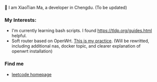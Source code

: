 👋 I am XiaoTian Ma, a developer in Chengdu. (To be updated)

### My Interests:

- I'm currently learning bash scripts. I found https://tldp.org/guides.html helpful. 
- Soft router based on OpenWrt. [This is my practice](https://github.com/405028157/Notebook/blob/main/notes/openwrt.md). (Will be rewritted, including additional nas, docker topic, and clearer explanation of openwrt installation)

### Find me

- [leetcode homepage](https://leetcode.cn/u/x1a0t/.)


<!--
**405028157/405028157** is a ✨ _special_ ✨ repository because its `README.md` (this file) appears on your GitHub profile.

Here are some ideas to get you started:

- 🔭 I’m currently working on ...
- 🌱 I’m currently learning ...
- 👯 I’m looking to collaborate on ...
- 🤔 I’m looking for help with ...
- 💬 Ask me about ...
- 📫 How to reach me: ...
- 😄 Pronouns: ...
- ⚡ Fun fact: ...
-->
